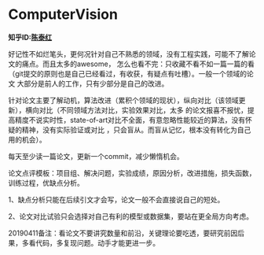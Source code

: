 # ComputerVision

**知乎ID:[陈泰红](https://zhuanlan.zhihu.com/ahong007)**

好记性不如烂笔头，更何况针对自己不熟悉的领域，没有工程实践，可能不了解论文的痛点。而且太多的awesome，
怎么也看不完：只收藏不看不如一篇一篇的看（git提交的原则也是自己已经看过，有收获，有疑点有吐槽）。一般一个领域的论文
大部分是前人的工作，只有少部分是自己的改进。

针对论文主要了解动机，算法改进（累积个领域的现状），纵向对比（该领域更新），横向对比（不同领域方法对比，实验效果对比，太多
的论文报喜不报忧，提高精度不说实时性，state-of-art对比不全面，有意忽略性能较近的算法，没有怀疑的精神，没有实际验证或对比
，只会盲从。而盲从记忆，根本没有转化为自己用的机会）。

每天至少读一篇论文，更新一个commit，减少懒惰机会。

论文点评模板：项目组、解决问题，实验成绩，原因分析，改进措施，损失函数，训练过程，优缺点分析。

1、缺点分析只能在后续引文才会写，论文一般不会直接说自己的短处。

2、论文对比试验只会选择对自己有利的模型或数据集，要站在更全局方向考虑。

20190411备注：看论文不要讲究数量和前沿，关键理论要吃透，要研究前因后果，多看代码，多复现问题。动手才能更进一步。
